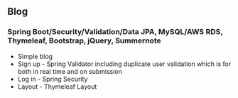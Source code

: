 ## **Blog**
### **Spring Boot/Security/Validation/Data JPA, MySQL/AWS RDS, Thymeleaf, Bootstrap, jQuery, Summernote**

* Simple blog
* Sign up - Spring Validator including duplicate user validation which is for both in real time and on submission
* Log in - Spring Security
* Layout - Thymeleaf Layout
